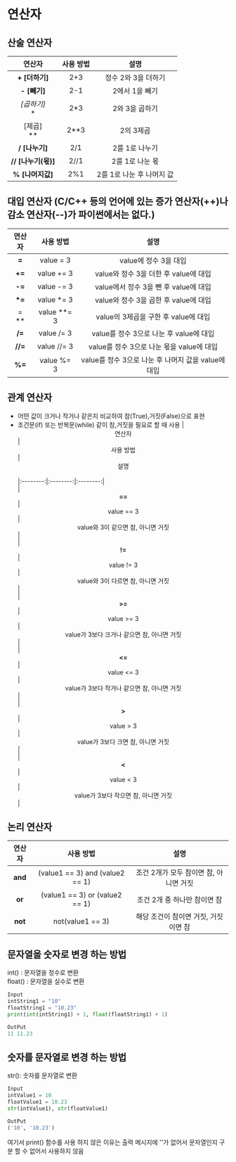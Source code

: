 # 연산자

## 산술 연산자  
| <center>연산자</center> | <center>사용 방법</center> | <center>설명</center>  
|:--------:|:--------:|:--------:|      
|**<center>+ [더하기]</center>** |  <center>2+3</center> |  <center>정수 2와 3을 더하기</center> |  
|**<center>- [빼기]</center>** | <center>2-1</center> | <center>2에서 1을 빼기</center> |  
|**<center>* [곱하기]</center>** | <center>2*3</center> | <center>2와 3을 곱하기</center> |  
|**<center>** [제곱]</center>** |  <center>2**3</center> | <center>2의 3제곱</center> |  
|**<center>/ [나누기]</center>** | <center>2/1</center> |  <center>2를 1로 나누기</center> |  
|**<center>// [나누기(몫)]</center>** |  <center>2//1</center> |  <center>2를 1로 나눈 몫</center> |  
|**<center>% [나머지값]</center>** | <center>2%1</center> |  <center>2를 1로 나눈 후 나머지 값</center> |  

## 대입 연산자 (C/C++ 등의 언어에 있는 증가 연산자(++)나 감소 연산자(--)가 파이썬에서는 없다.)   
| <center>연산자</center> | <center>사용 방법</center> | <center>설명</center>  
|:--------:|:--------:|:--------:|      
|**<center>=</center>** | <center>value = 3</center> | <center> value에 정수 3을 대입</center> |  
|**<center>+=</center>** |  <center>value += 3</center> |  <center>value와 정수 3을 더한 후 value에 대입</center> |  
|**<center>-=</center>** | <center>value -= 3</center> | <center>value에서 정수 3을 뺀 후 value에 대입</center> |  
|**<center>*=</center>** | <center>value *= 3</center> | <center>value와 정수 3을 곱한 후 value에 대입</center> |  
|**<center>**=</center>** |  <center>value **= 3</center> | <center>value의 3제곱을 구한 후 value에 대입</center> |  
|**<center>/= </center>** | <center>value /= 3</center> |  <center>value를 정수 3으로 나눈 후 value에 대입</center> |  
|**<center>//=</center>** |  <center>value //= 3</center> |  <center>value를 정수 3으로 나눈 몫을 value에 대입</center> |  
|**<center>%=</center>** | <center>value %= 3</center> |  <center>value를 정수 3으로 나눈 후 나머지 값을 value에 대입</center> |  

## 관계 연산자 
- 어떤 값이 크거나 작거나 같은지 비교하여 참(True),거짓(False)으로 표현
-  조건문(if) 또는 반복문(while) 같이 참,거짓을 필요로 할 때 사용
| <center>연산자</center> | <center>사용 방법</center> | <center>설명</center>  
|:--------:|:--------:|:--------:|      
|**<center> ==</center>** | <center>value == 3</center> | <center>value와 3이 같으면 참, 아니면 거짓</center> |   
|**<center> != </center>** | <center>value != 3</center> | <center>value와 3이 다르면 참, 아니면 거짓</center> |   
|**<center> >= </center>** | <center>value >= 3</center> | <center>value가 3보다 크거나 같으면 참, 아니면 거짓</center> |   
|**<center> <= </center>** | <center>value <= 3</center> | <center>value가 3보다 작거나 같으면 참, 아니면 거짓</center> |   
|**<center> > </center>** | <center>value > 3</center> | <center>value가 3보다 크면 참, 아니면 거짓</center> |   
|**<center> < </center>** | <center>value < 3</center> | <center>value가 3보다 작으면 참, 아니면 거짓</center> |   

## 논리 연산자 
| <center>연산자</center> | <center>사용 방법</center> | <center>설명</center>  
|:--------:|:--------:|:--------:|      
|**<center> and </center>** | <center>(value1 == 3) and (value2 == 1)</center> | <center>조건 2개가 모두 참이면 참, 아니면 거짓</center> |  
|**<center> or </center>** | <center>(value1 == 3) or (value2 == 1)</center> | <center>조건 2개 중 하나만 참이면 참</center> |  
|**<center> not </center>** | <center>not(value1 == 3)</center> | <center>해당 조건이 참이면 거짓, 거짓이면 참</center> | 

## 문자열을 숫자로 변경 하는 방법  
int() : 문자열을 정수로 변환  
float() : 문자열을 실수로 변환  

```Python  
Input  
intString1 = "10"  
floatString1 = "10.23"  
print(int(intString1) + 1, float(floatString1) + 1)  

OutPut  
11 11.23  
```  

## 숫자를 문자열로 변경 하는 방법  
str(): 숫자를 문자열로 변환  

```Python  
Input  
intValue1 = 10  
floatValue1 = 10.23  
str(intValue1), str(floatValue1)  

OutPut  
('10', '10.23')  
```  

여기서 print() 함수를 사용 하지 않은 이유는 출력 메시지에 ''가 없어서 문자열인지 구분 할 수 없어서 사용하지 않음  
